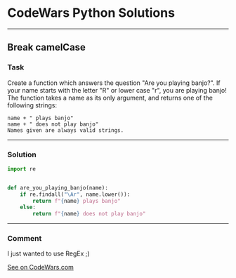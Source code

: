 # CodeWars Python Solutions

---

## Break camelCase

### Task
Create a function which answers the question "Are you playing banjo?".
If your name starts with the letter "R" or lower case "r", you are playing banjo!
The function takes a name as its only argument, and returns one of the following strings:

```
name + " plays banjo"
name + " does not play banjo"
Names given are always valid strings.
```


---


### Solution


```python
import re


def are_you_playing_banjo(name):
    if re.findall("\Ar", name.lower()):
        return f"{name} plays banjo"
    else:
        return f"{name} does not play banjo"
```

---
### Comment

I just wanted to use RegEx ;)

[See on CodeWars.com](https://www.codewars.com/users/ITRonin)
